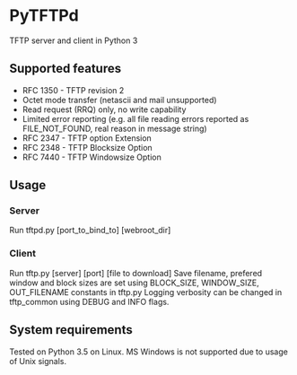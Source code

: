 # PyTFTPd
TFTP server and client in Python 3

## Supported features
* RFC 1350 - TFTP revision 2
*   Octet mode transfer (netascii and mail unsupported)
*   Read request (RRQ) only, no write capability
*   Limited error reporting (e.g. all file reading errors reported as FILE_NOT_FOUND, real reason in message string)
* RFC 2347 - TFTP option Extension
* RFC 2348 - TFTP Blocksize Option
* RFC 7440 - TFTP Windowsize Option

## Usage
### Server
Run tftpd.py [port_to_bind_to] [webroot_dir]

### Client
Run tftp.py [server] [port] [file to download]
Save filename, prefered window and block sizes are set using BLOCK_SIZE, WINDOW_SIZE, OUT_FILENAME constants in tftp.py
Logging verbosity can be changed in tftp_common using DEBUG and INFO flags.
## System requirements
Tested on Python 3.5 on Linux. MS Windows is not supported due to usage of Unix signals.
